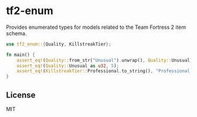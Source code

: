 # tf2-enum

Provides enumerated types for models related to the Team Fortress 2 item schema.

```rs
use tf2_enum::{Quality, KillstreakTier};

fn main() {
    assert_eq!(Quality::from_str("Unusual").unwrap(), Quality::Unusual);
    assert_eq!(Quality::Unusual as u32, 5);
    assert_eq!(KillstreakTier::Professional.to_string(), "Professional Killstreak");
}
```

## License

MIT